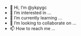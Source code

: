- 👋 Hi, I’m @ykpygc
- 👀 I’m interested in ...
- 🌱 I’m currently learning ...
- 💞️ I’m looking to collaborate on ...
- 📫 How to reach me ...

<!---
ykpygc/ykpygc is a ✨ special ✨ repository because its `README.md` (this file) appears on your GitHub profile.
You can click the Preview link to take a look at your changes.
--->
